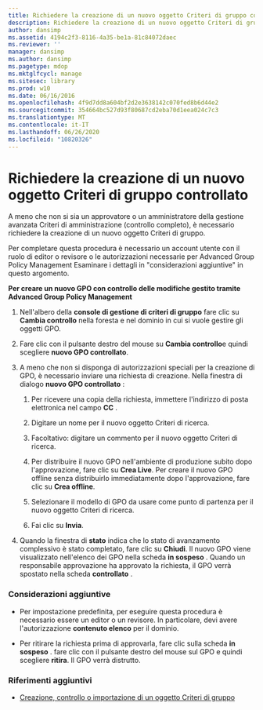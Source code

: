 ```yaml
---
title: Richiedere la creazione di un nuovo oggetto Criteri di gruppo controllato
description: Richiedere la creazione di un nuovo oggetto Criteri di gruppo controllato
author: dansimp
ms.assetid: 4194c2f3-8116-4a35-be1a-81c84072daec
ms.reviewer: ''
manager: dansimp
ms.author: dansimp
ms.pagetype: mdop
ms.mktglfcycl: manage
ms.sitesec: library
ms.prod: w10
ms.date: 06/16/2016
ms.openlocfilehash: 4f9d7dd8a604bf2d2e3638142c070fed8b6d44e2
ms.sourcegitcommit: 354664bc527d93f80687cd2eba70d1eea024c7c3
ms.translationtype: MT
ms.contentlocale: it-IT
ms.lasthandoff: 06/26/2020
ms.locfileid: "10820326"
---
```

# Richiedere la creazione di un nuovo oggetto Criteri di gruppo controllato


A meno che non si sia un approvatore o un amministratore della gestione avanzata Criteri di amministrazione (controllo completo), è necessario richiedere la creazione di un nuovo oggetto Criteri di gruppo.

Per completare questa procedura è necessario un account utente con il ruolo di editor o revisore o le autorizzazioni necessarie per Advanced Group Policy Management Esaminare i dettagli in "considerazioni aggiuntive" in questo argomento.

**Per creare un nuovo GPO con controllo delle modifiche gestito tramite Advanced Group Policy Management**

1.  Nell'albero della **console di gestione di criteri di gruppo** fare clic su **Cambia controllo** nella foresta e nel dominio in cui si vuole gestire gli oggetti GPO.

2.  Fare clic con il pulsante destro del mouse su **Cambia controllo**e quindi scegliere **nuovo GPO controllato**.

3.  A meno che non si disponga di autorizzazioni speciali per la creazione di GPO, è necessario inviare una richiesta di creazione. Nella finestra di dialogo **nuovo GPO controllato** :

    1.  Per ricevere una copia della richiesta, immettere l'indirizzo di posta elettronica nel campo **CC** .

    2.  Digitare un nome per il nuovo oggetto Criteri di ricerca.

    3.  Facoltativo: digitare un commento per il nuovo oggetto Criteri di ricerca.

    4.  Per distribuire il nuovo GPO nell'ambiente di produzione subito dopo l'approvazione, fare clic su **Crea Live**. Per creare il nuovo GPO offline senza distribuirlo immediatamente dopo l'approvazione, fare clic su **Crea offline**.

    5.  Selezionare il modello di GPO da usare come punto di partenza per il nuovo oggetto Criteri di ricerca.

    6.  Fai clic su **Invia**.

4.  Quando la finestra di **stato** indica che lo stato di avanzamento complessivo è stato completato, fare clic su **Chiudi**. Il nuovo GPO viene visualizzato nell'elenco dei GPO nella scheda **in sospeso** . Quando un responsabile approvazione ha approvato la richiesta, il GPO verrà spostato nella scheda **controllato** .

### Considerazioni aggiuntive

-   Per impostazione predefinita, per eseguire questa procedura è necessario essere un editor o un revisore. In particolare, devi avere l'autorizzazione **contenuto elenco** per il dominio.

-   Per ritirare la richiesta prima di approvarla, fare clic sulla scheda **in sospeso** . fare clic con il pulsante destro del mouse sul GPO e quindi scegliere **ritira**. Il GPO verrà distrutto.

### Riferimenti aggiuntivi

-   [Creazione, controllo o importazione di un oggetto Criteri di gruppo](creating-controlling-or-importing-a-gpo-agpm30ops.md)

 

 





